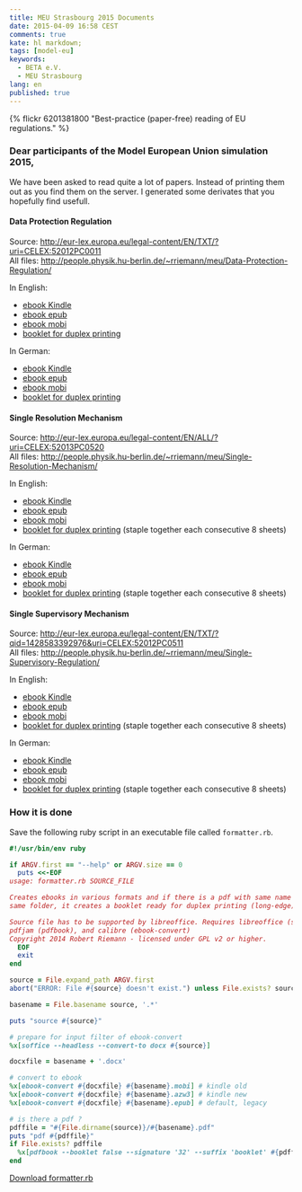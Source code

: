 ```yaml
---
title: MEU Strasbourg 2015 Documents
date: 2015-04-09 16:58 CEST
comments: true
kate: hl markdown;
tags: [model-eu]
keywords:
  - BETA e.V.
  - MEU Strasbourg
lang: en
published: true
---
```


{% flickr 6201381800 "Best-practice (paper-free) reading of EU regulations." %}

### Dear participants of the Model European Union simulation 2015,

We have been asked to read quite a lot of papers. Instead of printing them out as you find them on the server. I generated some derivates that you hopefully find usefull.

<!--more-->

#### Data Protection Regulation

Source: <http://eur-lex.europa.eu/legal-content/EN/TXT/?uri=CELEX:52012PC0011>   
All files: <http://people.physik.hu-berlin.de/~rriemann/meu/Data-Protection-Regulation/>

In English:

- [ebook Kindle](http://people.physik.hu-berlin.de/~rriemann/meu/Data-Protection-Regulation/CELEX_52012PC0011_EN_TXT.azw3)
- [ebook epub](http://people.physik.hu-berlin.de/~rriemann/meu/Data-Protection-Regulation/CELEX_52012PC0011_EN_TXT.epub)
- [ebook mobi](http://people.physik.hu-berlin.de/~rriemann/meu/Data-Protection-Regulation/CELEX_52012PC0011_EN_TXT.mobi)
- [booklet for duplex printing](http://people.physik.hu-berlin.de/~rriemann/meu/Data-Protection-Regulation/CELEX_52012PC0011_EN_TXT-booklet.pdf)

In German:

- [ebook Kindle](http://people.physik.hu-berlin.de/~rriemann/meu/Data-Protection-Regulation/CELEX_52012PC0011_DE_TXT.azw3)
- [ebook epub](http://people.physik.hu-berlin.de/~rriemann/meu/Data-Protection-Regulation/CELEX_52012PC0011_DE_TXT.epub)
- [ebook mobi](http://people.physik.hu-berlin.de/~rriemann/meu/Data-Protection-Regulation/CELEX_52012PC0011_DE_TXT.mobi)
- [booklet for duplex printing](http://people.physik.hu-berlin.de/~rriemann/meu/Data-Protection-Regulation/CELEX_52012PC0011_DE_TXT-booklet.pdf)

#### Single Resolution Mechanism

Source: <http://eur-lex.europa.eu/legal-content/EN/ALL/?uri=CELEX:52013PC0520>   
All files: <http://people.physik.hu-berlin.de/~rriemann/meu/Single-Resolution-Mechanism/>

In English:

- [ebook Kindle](http://people.physik.hu-berlin.de/~rriemann/meu/Single-Resolution-Mechanism/CELEX_52013PC0520_EN_TXT.azw3)
- [ebook epub](http://people.physik.hu-berlin.de/~rriemann/meu/Single-Resolution-Mechanism/CELEX_52013PC0520_EN_TXT.epub)
- [ebook mobi](http://people.physik.hu-berlin.de/~rriemann/meu/Single-Resolution-Mechanism/CELEX_52013PC0520_EN_TXT.mobi)
- [booklet for duplex printing](http://people.physik.hu-berlin.de/~rriemann/meu/Single-Resolution-Mechanism/CELEX_52013PC0520_EN_TXT-booklet.pdf) (staple together each consecutive 8 sheets)

In German:

- [ebook Kindle](http://people.physik.hu-berlin.de/~rriemann/meu/Single-Resolution-Mechanism/CELEX_52013PC0520_DE_TXT.azw3)
- [ebook epub](http://people.physik.hu-berlin.de/~rriemann/meu/Single-Resolution-Mechanism/CELEX_52013PC0520_DE_TXT.epub)
- [ebook mobi](http://people.physik.hu-berlin.de/~rriemann/meu/Single-Resolution-Mechanism/CELEX_52013PC0520_DE_TXT.mobi)
- [booklet for duplex printing](http://people.physik.hu-berlin.de/~rriemann/meu/Single-Resolution-Mechanism/CELEX_52013PC0520_DE_TXT-booklet.pdf) (staple together each consecutive 8 sheets)


#### Single Supervisory Mechanism

Source: <http://eur-lex.europa.eu/legal-content/EN/TXT/?qid=1428583392976&uri=CELEX:52012PC0511>   
All files: <http://people.physik.hu-berlin.de/~rriemann/meu/Single-Supervisory-Regulation/>

In English:

- [ebook Kindle](http://people.physik.hu-berlin.de/~rriemann/meu/Single-Supervisory-Mechanism/CELEX_52012PC0511_EN_TXT.azw3)
- [ebook epub](http://people.physik.hu-berlin.de/~rriemann/meu/Single-Supervisory-Mechanism/CELEX_52012PC0511_EN_TXT.epub)
- [ebook mobi](http://people.physik.hu-berlin.de/~rriemann/meu/Single-Supervisory-Mechanism/CELEX_52012PC0511_EN_TXT.mobi)
- [booklet for duplex printing](http://people.physik.hu-berlin.de/~rriemann/meu/Single-Supervisory-Mechanism/CELEX_52012PC0511_EN_TXT-booklet.pdf)
  (staple together each consecutive 8 sheets)

In German:

- [ebook Kindle](http://people.physik.hu-berlin.de/~rriemann/meu/Single-Supervisory-Mechanism/CELEX_52012PC0511_DE_TXT.azw3)
- [ebook epub](http://people.physik.hu-berlin.de/~rriemann/meu/Single-Supervisory-Mechanism/CELEX_52012PC0511_DE_TXT.epub)
- [ebook mobi](http://people.physik.hu-berlin.de/~rriemann/meu/Single-Supervisory-Mechanism/CELEX_52012PC0511_DE_TXT.mobi)
- [booklet for duplex printing](http://people.physik.hu-berlin.de/~rriemann/meu/Single-Supervisory-Mechanism/CELEX_52012PC0511_DE_TXT-booklet.pdf)
  (staple together each consecutive 8 sheets)

### How it is done

Save the following ruby script in an executable file called `formatter.rb`.

~~~ruby
#!/usr/bin/env ruby

if ARGV.first == "--help" or ARGV.size == 0
  puts <<-EOF
usage: formatter.rb SOURCE_FILE

Creates ebooks in various formats and if there is a pdf with same name in
same folder, it creates a booklet ready for duplex printing (long-edge).

Source file has to be supported by libreoffice. Requires libreoffice (soffice),
pdfjam (pdfbook), and calibre (ebook-convert)
Copyright 2014 Robert Riemann - licensed under GPL v2 or higher.
  EOF
  exit
end

source = File.expand_path ARGV.first
abort("ERROR: File #{source} doesn't exist.") unless File.exists? source

basename = File.basename source, '.*'

puts "source #{source}"

# prepare for input filter of ebook-convert
%x[soffice --headless --convert-to docx #{source}]

docxfile = basename + '.docx'

# convert to ebook
%x[ebook-convert #{docxfile} #{basename}.mobi] # kindle old
%x[ebook-convert #{docxfile} #{basename}.azw3] # kindle new
%x[ebook-convert #{docxfile} #{basename}.epub] # default, legacy

# is there a pdf ?
pdffile = "#{File.dirname(source)}/#{basename}.pdf"
puts "pdf #{pdffile}"
if File.exists? pdffile
  %x[pdfbook --booklet false --signature '32' --suffix 'booklet' #{pdffile}]
end
~~~

[Download formatter.rb](http://people.physik.hu-berlin.de/~rriemann/meu/formatter.rb)

